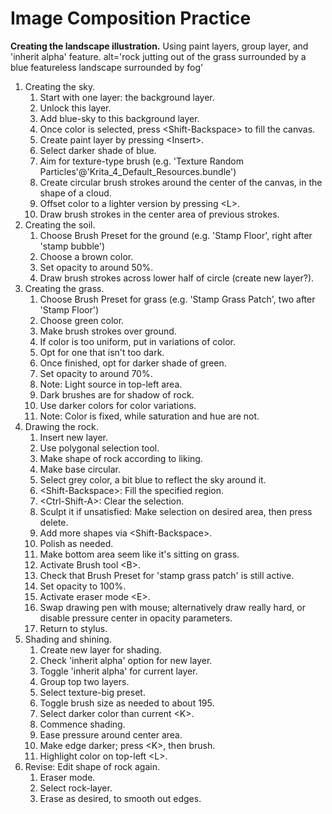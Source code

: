 
Image Composition Practice
==========================
**Creating the landscape illustration.**
Using paint layers, group layer, and 'inherit alpha' feature.
alt='rock jutting out of the grass surrounded by a blue featureless landscape surrounded by fog'
1. Creating the sky.
    1. Start with one layer: the background layer.
    1. Unlock this layer.
    1. Add blue-sky to this background layer.
    1. Once color is selected, press \<Shift-Backspace\> to fill the canvas.
    1. Create paint layer by pressing \<Insert\>.
    1. Select darker shade of blue.
    1. Aim for texture-type brush (e.g. 'Texture Random Particles'@'Krita_4_Default_Resources.bundle')
    1. Create circular brush strokes around the center of the canvas, in the shape of a cloud.
    1. Offset color to a lighter version by pressing \<L\>.
    1. Draw brush strokes in the center area of previous strokes.
1. Creating the soil.
    1. Choose Brush Preset for the ground (e.g. 'Stamp Floor', right after 'stamp bubble')
    1. Choose a brown color.
    1. Set opacity to around 50%.
    1. Draw brush strokes across lower half of circle (create new layer?).
1. Creating the grass.
    1. Choose Brush Preset for grass (e.g. 'Stamp Grass Patch', two after 'Stamp Floor')
    1. Choose green color.
    1. Make brush strokes over ground.
    1. If color is too uniform, put in variations of color.
    1. Opt for one that isn't too dark.
    1. Once finished, opt for darker shade of green.
    1. Set opacity to around 70%.
    1. Note: Light source in top-left area.
    1. Dark brushes are for shadow of rock.
    1. Use darker colors for color variations.
    1. Note: Color is fixed, while saturation and hue are not.
1. Drawing the rock.
    1. Insert new layer.
    1. Use polygonal selection tool.
    1. Make shape of rock according to liking.
    1. Make base circular.
    1. Select grey color, a bit blue to reflect the sky around it.
    1. \<Shift-Backspace\>: Fill the specified region.
    1. \<Ctrl-Shift-A\>: Clear the selection.
    1. Sculpt it if unsatisfied: Make selection on desired area, then press delete.
    1. Add more shapes via \<Shift-Backspace\>.
    1. Polish as needed.
    1. Make bottom area seem like it's sitting on grass.
    1. Activate Brush tool \<B\>.
    1. Check that Brush Preset for 'stamp grass patch' is still active.
    1. Set opacity to 100%.
    1. Activate eraser mode \<E\>.
    1. Swap drawing pen with mouse; alternatively draw really hard, or disable pressure center in opacity parameters.
    1. Return to stylus.
1. Shading and shining.
    1. Create new layer for shading.
    1. Check 'inherit alpha' option for new layer.
    1. Toggle 'inherit alpha' for current layer.
    1. Group top two layers.
    1. Select texture-big preset.
    1. Toggle brush size as needed to about 195.
    1. Select darker color than current \<K\>.
    1. Commence shading.
    1. Ease pressure around center area.
    1. Make edge darker; press \<K\>, then brush.
    1. Highlight color on top-left \<L\>.
1. Revise: Edit shape of rock again.
    1. Eraser mode.
    1. Select rock-layer.
    1. Erase as desired, to smooth out edges.

